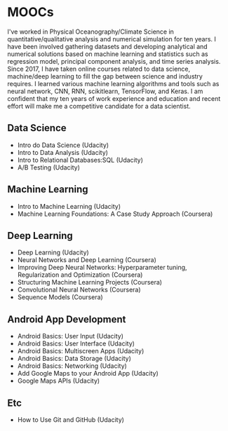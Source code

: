 # MOOCs
I've worked in Physical Oceanography/Climate Science in quantitative/qualitative analysis and numerical simulation for ten years. I have been involved gathering datasets and developing analytical and numerical solutions based on machine learning and statistics such as regression model, principal component analysis, and time series analysis. Since 2017, I have taken online courses related to data science, machine/deep learning to fill the gap between science and industry requires. I learned various machine learning algorithms and tools such as neural network, CNN, RNN, scikitlearn, TensorFlow, and Keras. I am confident that my ten years of work experience and education and recent effort will make me a competitive candidate for a data scientist.


## Data Science
- Intro do Data Science (Udacity)
- Intro to Data Analysis (Udacity)
- Intro to Relational Databases:SQL (Udacity)
- A/B Testing (Udacity)

## Machine Learning
- Intro to Machine Learning (Udacity)
- Machine Learning Foundations: A Case Study Approach (Coursera)

## Deep Learning
- Deep Learning (Udacity)
- Neural Networks and Deep Learning (Coursera)
- Improving Deep Neural Networks: Hyperparameter tuning, Regularization and Optimization (Coursera)
- Structuring Machine Learning Projects (Coursera)
- Convolutional Neural Networks (Coursera)
- Sequence Models (Coursera)

## Android App Development 
- Android Basics: User Input (Udacity)
- Android Basics: User Interface (Udacity)
- Android Basics: Multiscreen Apps (Udacity)
- Android Basics: Data Storage (Udacity)
- Android Basics: Networking (Udacity)
- Add Google Maps to your Android App (Udacity)
- Google Maps APIs (Udacity)


## Etc 
- How to Use Git and GitHub (Udacity)



